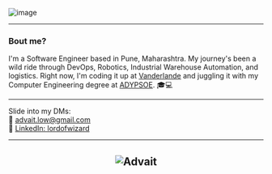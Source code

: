 ![image](https://github.com/user-attachments/assets/b9cce261-ce5d-42c6-9bf6-ab6a3e635d9e)

---

### Bout me?  
I'm a Software Engineer based in Pune, Maharashtra. My journey's been a wild ride through DevOps, Robotics, Industrial Warehouse Automation, and logistics. Right now, I'm coding it up at [Vanderlande](https://www.vanderlande.com/) and juggling it with my Computer Engineering degree at [ADYPSOE](https://adypsoe.in/). 🎓💻

---

Slide into my DMs:  
📧 advait.low@gmail.com  
💼 [LinkedIn: lordofwizard](https://www.linkedin.com/in/lordofwizard/)  

---

<h2
  align="center "> <img src="https://komarev.com/ghpvc/?username=lordofwizard&label=Stalkers&color=000000&style=flat" alt="Advait"
</h2>  
